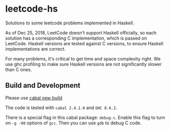 # leetcode-hs

Solutions to some leetcode problems implemented in Haskell.

As of Dec 25, 2018, LeetCode doesn't support Haskell officially, so each
solution has a corresponding C implementation, which is passed on LeetCode.
Haskell versions are tested against C versions, to ensure Haskell
implementations are correct.

For many problems, it's critical to get time and space complexity right. We use
ghc profiling to make sure Haskell versions are not significantly slower than C
ones.

## Build and Development

Please use [cabal new build][1]

The code is tested with `cabal 2.4.1.0` and `GHC 8.6.2`.

There is a special flag in this cabal package: `debug-c`. Enable this flag to
turn on `-g -O0` options of `gcc`. Then you can use `gdb` to debug C code.

[1]: https://cabal.readthedocs.io/en/stable/nix-local-build-overview.html
